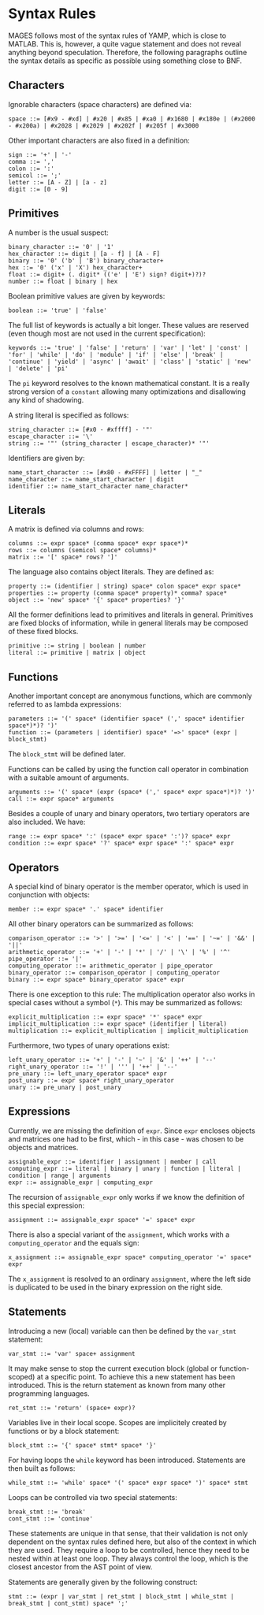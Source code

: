 # Syntax Rules

MAGES follows most of the syntax rules of YAMP, which is close to MATLAB. This is, however, a quite vague statement and does not reveal anything beyond speculation. Therefore, the following paragraphs outline the syntax details as specific as possible using something close to BNF.

## Characters

Ignorable characters (space characters) are defined via:

```
space ::= [#x9 - #xd] | #x20 | #x85 | #xa0 | #x1680 | #x180e | (#x2000 - #x200a) | #x2028 | #x2029 | #x202f | #x205f | #x3000
```

Other important characters are also fixed in a definition:

```
sign ::= '+' | '-'
comma ::= ','
colon ::= ':'
semicol ::= ';'
letter ::= [A - Z] | [a - z]
digit ::= [0 - 9]
``` 

## Primitives

A number is the usual suspect:

```
binary_character ::= '0' | '1'
hex_character ::= digit | [a - f] | [A - F]
binary ::= '0' ('b' | 'B') binary_character+
hex ::= '0' ('x' | 'X') hex_character+
float ::= digit+ (. digit* (('e' | 'E') sign? digit+)?)?
number ::= float | binary | hex
```

Boolean primitive values are given by keywords:

```
boolean ::= 'true' | 'false'
```

The full list of keywords is actually a bit longer. These values are reserved (even though most are not used in the current specification):

```
keywords ::= 'true' | 'false' | 'return' | 'var' | 'let' | 'const' | 'for' | 'while' | 'do' | 'module' | 'if' | 'else' | 'break' | 'continue' | 'yield' | 'async' | 'await' | 'class' | 'static' | 'new' | 'delete' | 'pi'
```

The `pi` keyword resolves to the known mathematical constant. It is a really strong version of a `constant` allowing many optimizations and disallowing any kind of shadowing.

A string literal is specified as follows:

```
string_character ::= [#x0 - #xffff] - '"'
escape_character ::= '\' 
string ::= '"' (string_character | escape_character)* '"'
```

Identifiers are given by:

```
name_start_character ::= [#x80 - #xFFFF] | letter | "_"
name_character ::= name_start_character | digit
identifier ::= name_start_character name_character*
```

## Literals

A matrix is defined via columns and rows:

```
columns ::= expr space* (comma space* expr space*)*
rows ::= columns (semicol space* columns)*
matrix ::= '[' space* rows? ']'
```

The language also contains object literals. They are defined as:

```
property ::= (identifier | string) space* colon space* expr space*
properties ::= property (comma space* property)* comma? space*
object ::= 'new' space* '{' space* properties? '}'
```

All the former definitions lead to primitives and literals in general. Primitives are fixed blocks of information, while in general literals may be composed of these fixed blocks.

```
primitive ::= string | boolean | number
literal ::= primitive | matrix | object
```

## Functions

Another important concept are anonymous functions, which are commonly referred to as lambda expressions:

```
parameters ::= '(' space* (identifier space* (',' space* identifier space*)*)? ')'
function ::= (parameters | identifier) space* '=>' space* (expr | block_stmt)
```

The `block_stmt` will be defined later.

Functions can be called by using the function call operator in combination with a suitable amount of arguments.

```
arguments ::= '(' space* (expr (space* (',' space* expr space*)*)? ')'
call ::= expr space* arguments
```

Besides a couple of unary and binary operators, two tertiary operators are also included. We have:

```
range ::= expr space* ':' (space* expr space* ':')? space* expr
condition ::= expr space* '?' space* expr space* ':' space* expr
```

## Operators

A special kind of binary operator is the member operator, which is used in conjunction with objects:

```
member ::= expr space* '.' space* identifier
```

All other binary operators can be summarized as follows:

```
comparison_operator ::= '>' | '>=' | '<=' | '<' | '==' | '~=' | '&&' | '||'
arithmetic_operator ::= '+' | '-' | '*' | '/' | '\' | '%' | '^'
pipe_operator ::= '|'
computing_operator ::= arithmetic_operator | pipe_operator
binary_operator ::= comparison_operator | computing_operator
binary ::= expr space* binary_operator space* expr
```

There is one exception to this rule: The multiplication operator also works in special cases without a symbol (`*`). This may be summarized as follows:

```
explicit_multiplication ::= expr space* '*' space* expr
implicit_multiplication ::= expr space* (identifier | literal)
multiplication ::= explicit_multiplication | implicit_multiplication
```

Furthermore, two types of unary operations exist:

```
left_unary_operator ::= '+' | '-' | '~' | '&' | '++' | '--'
right_unary_operator ::= '!' | ''' | '++' | '--'
pre_unary ::= left_unary_operator space* expr
post_unary ::= expr space* right_unary_operator
unary ::= pre_unary | post_unary
```

## Expressions

Currently, we are missing the definition of `expr`. Since `expr` encloses objects and matrices one had to be first, which - in this case - was chosen to be objects and matrices.

```
assignable_expr ::= identifier | assignment | member | call
computing_expr ::= literal | binary | unary | function | literal | condition | range | arguments
expr ::= assignable_expr | computing_expr
```

The recursion of `assignable_expr` only works if we know the definition of this special expression:

```
assignment ::= assignable_expr space* '=' space* expr
```

There is also a special variant of the `assignment`, which works with a `computing_operator` and the equals sign:

```
x_assignment ::= assignable_expr space* computing_operator '=' space* expr
```

The `x_assignment` is resolved to an ordinary `assignment`, where the left side is duplicated to be used in the binary expression on the right side.

## Statements

Introducing a new (local) variable can then be defined by the `var_stmt` statement:

```
var_stmt ::= 'var' space+ assignment
```

It may make sense to stop the current execution block (global or function-scoped) at a specific point. To achieve this a new statement has been introduced. This is the return statement as known from many other programming languages.

```
ret_stmt ::= 'return' (space+ expr)?
```

Variables live in their local scope. Scopes are implicitely created by functions or by a block statement:

```
block_stmt ::= '{' space* stmt* space* '}'
```

For having loops the `while` keyword has been introduced. Statements are then built as follows:

```
while_stmt ::= 'while' space* '(' space* expr space* ')' space* stmt
```

Loops can be controlled via two special statements:

```
break_stmt ::= 'break'
cont_stmt ::= 'continue'
```

These statements are unique in that sense, that their validation is not only dependent on the syntax rules defined here, but also of the context in which they are used. They require a loop to be controlled, hence they need to be nested within at least one loop. They always control the loop, which is the closest ancestor from the AST point of view.

Statements are generally given by the following construct:

```
stmt ::= (expr | var_stmt | ret_stmt | block_stmt | while_stmt | break_stmt | cont_stmt) space* ';'
```

